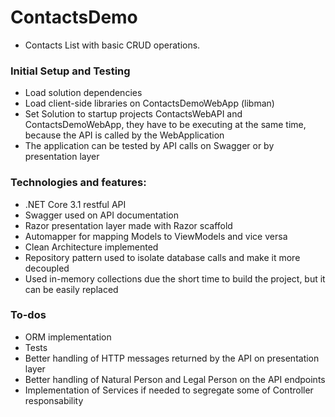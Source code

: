 # ContactsDemo
- Contacts List with basic CRUD operations.

### Initial Setup and Testing
- Load solution dependencies 
- Load client-side libraries on ContactsDemoWebApp (libman)
- Set Solution to startup projects ContactsWebAPI and ContactsDemoWebApp, they have to be executing at the same time, because the API is called by the WebApplication
- The application can be tested by API calls on Swagger or by presentation layer

### Technologies and features:
- .NET Core 3.1 restful API
- Swagger used on API documentation
- Razor presentation layer made with Razor scaffold 
- Automapper for mapping Models to ViewModels and vice versa
- Clean Architecture implemented
- Repository pattern used to isolate database calls and make it more decoupled
- Used in-memory collections due the short time to build the project, but it can be easily replaced

### To-dos
- ORM implementation
- Tests
- Better handling of HTTP messages returned by the API on presentation layer
- Better handling of Natural Person and Legal Person on the API endpoints
- Implementation of Services if needed to segregate some of Controller responsability
